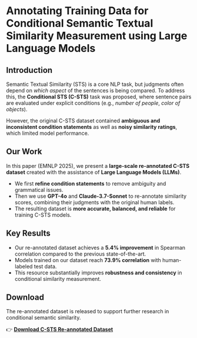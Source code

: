 # Annotating Training Data for Conditional Semantic Textual Similarity Measurement using Large Language Models

## Introduction
Semantic Textual Similarity (STS) is a core NLP task, but judgments often depend on *which aspect* of the sentences is being compared. To address this, the **Conditional STS (C-STS)** task was proposed, where sentence pairs are evaluated under explicit conditions (e.g., *number of people*, *color of objects*).  

However, the original C-STS dataset contained **ambiguous and inconsistent condition statements** as well as **noisy similarity ratings**, which limited model performance.

## Our Work
In this paper (EMNLP 2025), we present a **large-scale re-annotated C-STS dataset** created with the assistance of **Large Language Models (LLMs)**.  
- We first **refine condition statements** to remove ambiguity and grammatical issues.  
- Then we use **GPT-4o** and **Claude-3.7-Sonnet** to re-annotate similarity scores, combining their judgments with the original human labels.  
- The resulting dataset is **more accurate, balanced, and reliable** for training C-STS models.  

## Key Results
- Our re-annotated dataset achieves a **5.4% improvement** in Spearman correlation compared to the previous state-of-the-art.  
- Models trained on our dataset reach **73.9% correlation** with human-labeled test data.  
- This resource substantially improves **robustness and consistency** in conditional similarity measurement.  

## Download
The re-annotated dataset is released to support further research in conditional semantic similarity.  

👉 [**Download C-STS Re-annotated Dataset**](dataset.zip)
